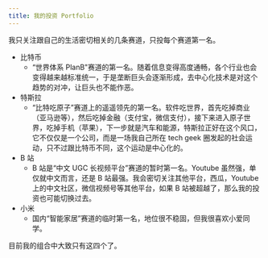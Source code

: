 ```yaml
---
title: 我的投资 Portfolio
---
```


我只关注跟自己的生活密切相关的几条赛道，只投每个赛道第一名。

- 比特币
  - “世界体系 PlanB"赛道的第一名。随着信息变得高度通畅，各个行业也会变得越来越标准统一，于是垄断巨头会逐渐形成，去中心化技术是对这个趋势的对冲，让巨头也不能作恶。
- 特斯拉
  - “比特吃原子”赛道上的遥遥领先的第一名。软件吃世界，首先吃掉商业（亚马逊等），然后吃掉金融（支付宝，微信支付），接下来进入原子世界，吃掉手机（苹果），下一步就是汽车和能源，特斯拉正好在这个风口，它不仅仅是一个公司，而是一场我自己所在 tech geek 圈发起的社会运动，只不过跟比特币不同，这个运动是中心化的。
- B 站
  - B 站是“中文 UGC 长视频平台”赛道的暂时第一名。Youtube 虽然强，单仅就中文而言，还是 B 站最强。我会密切关注其他平台，西瓜，Youtube 上的中文社区，微信视频号等其他平台，如果 B 站被超越了，那么我的投资也可能切换过去。
- 小米
  - 国内“智能家居”赛道的临时第一名，地位很不稳固，但我很喜欢小爱同学。

目前我的组合中大致只有这四个了。
